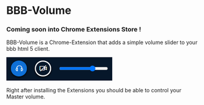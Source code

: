 # BBB-Volume

### Coming soon into Chrome Extensions Store !

BBB-Volume is a Chrome-Extension that adds a simple volume slider to your bbb html 5 client.

<img src=".assets/volumeSlider.png">

Right after installing the Extensions you should be able to control your Master volume.


